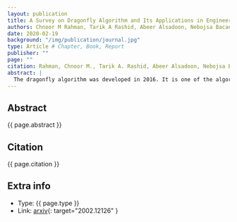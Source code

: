 ```yaml
---
layout: publication
title: A Survey on Dragonfly Algorithm and Its Applications in Engineering
authors: Chnoor M Rahman, Tarik A Rashid, Abeer Alsadoon, Nebojsa Bacanin, Polla Fattah
date: 2020-02-19
background: "/img/publication/journal.jpg"
type: Article # Chapter, Book, Report
publisher: ""
page: ""
citation: Rahman, Chnoor M., Tarik A. Rashid, Abeer Alsadoon, Nebojsa Bacanin, Polla Fattah, and Seyedali Mirjalili. "A survey on dragonfly algorithm and its applications in engineering." Evolutionary Intelligence (2021); 1-21.
abstract: |
  The dragonfly algorithm was developed in 2016. It is one of the algorithms used by researchers to optimize an extensive series of uses and applications in various areas. At times, it offers superior performance compared to the most well-known optimization techniques. However, this algorithm faces several difficulties when it is utilized to enhance complex optimization problems. This work addressed the robustness of the method to solve real-world optimization issues, and its deficiency to improve complex optimization problems. This review paper shows a comprehensive investigation of the dragonfly algorithm in the engineering area. First, an overview of the algorithm is discussed. Besides, we also examined the modifications of the algorithm. The merged forms of this algorithm with different techniques and the modifications that have been done to make the algorithm perform better are addressed. Additionally, a survey on applications in the engineering area that used the dragonfly algorithm is offered. The utilized engineering applications are the applications in the field of mechanical engineering problems, electrical engineering problems, optimal parameters, economic load dispatch, and loss reduction. The algorithm is tested and evaluated against particle swarm optimization algorithm and firefly algorithm. To evaluate the ability of the dragonfly algorithm and other participated algorithms a set of traditional benchmarks (TF1-TF23) were utilized. Moreover, to examine the ability of the algorithm to optimize large-scale optimization problems CEC-C2019 benchmarks were utilized. A comparison is made between the algorithm and other metaheuristic techniques to show its ability to enhance various problems. The outcomes of the algorithm from the works that utilized the dragonfly algorithm previously and the outcomes of the benchmark test functions proved that in comparison with participated algorithms (GWO, PSO, and GA), the dragonfly algorithm owns an excellent performance, especially for small to intermediate applications. Moreover, the congestion facts of the technique and some future works are presented. The authors conducted this research to help other researchers who want to study the algorithm and utilize it to optimize engineering problems.
---
```


## Abstract

{{ page.abstract }}

## Citation

{{ page.citation }}

## Extra info

- Type: {{ page.type }}
- Link: [arxiv](https://arxiv.org/ftp/arxiv/papers/2002/2002.12126.pdf){: target="2002.12126" }
